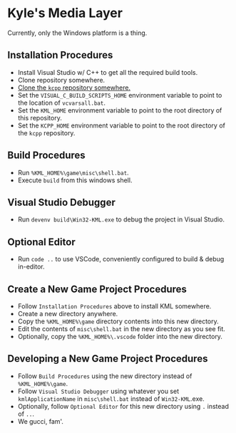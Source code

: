 # Kyle's Media Layer
Currently, only the Windows platform is a thing.

## Installation Procedures
- Install Visual Studio w/ C++ to get all the required build tools.
- Clone repository somewhere.
- [Clone the `kcpp` repository somewhere.](https://github.com/k6l2/kcpp)
- Set the `VISUAL_C_BUILD_SCRIPTS_HOME` environment variable to point to the
	location of `vcvarsall.bat`.
- Set the `KML_HOME` environment variable to point to the root directory of this
	repository.
- Set the `KCPP_HOME` environment variable to point to the root directory of the
	`kcpp` repository.

## Build Procedures
- Run `%KML_HOME%\game\misc\shell.bat`.
- Execute `build` from this windows shell.

## Visual Studio Debugger
- Run `devenv build\Win32-KML.exe` to debug the project in Visual Studio.

## Optional Editor
- Run `code ..` to use VSCode, conveniently configured to build & debug 
	in-editor.

## Create a New Game Project Procedures
- Follow `Installation Procedures` above to install KML somewhere.
- Create a new directory anywhere.
- Copy the `%KML_HOME%\game` directory contents into this new directory.
- Edit the contents of `misc\shell.bat` in the new directory as you see fit.
- Optionally, copy the `%KML_HOME%\.vscode` folder into the new directory.

## Developing a New Game Project Procedures
- Follow `Build Procedures` using the new directory instead of 
	`%KML_HOME%\game`.
- Follow `Visual Studio Debugger` using whatever you set `kmlApplicationName` in 
	`misc\shell.bat` instead of `Win32-KML`.exe.
- Optionally, follow `Optional Editor` for this new directory using `.` instead 
	of `..`.
- We gucci, fam'.